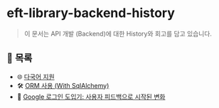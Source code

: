 # eft-library-backend-history

> 이 문서는 API 개발 (Backend)에 대한 History와 회고를 담고 있습니다.

## 📂 목록

- 🌐 [다국어 지원](./i18n_data.md)
- 🛠️ [ORM 사용 (With SqlAlchemy)](./orm.md)
- 🔐 [Google 로그인 도입기: 사용자 피드백으로 시작된 변화](./token_check.md)
